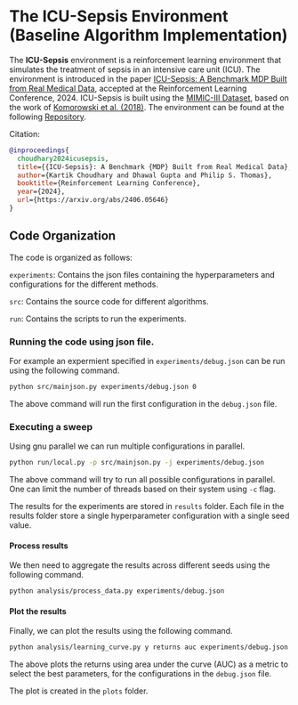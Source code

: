 # The ICU-Sepsis Environment (Baseline Algorithm Implementation)

The **ICU-Sepsis** environment is a reinforcement learning environment that
simulates the treatment of sepsis in an intensive care unit (ICU). The
environment is introduced in the paper
[ICU-Sepsis: A Benchmark MDP Built from Real Medical Data](https://arxiv.org/abs/2406.05646),
accepted at the Reinforcement Learning Conference, 2024. ICU-Sepsis is built
using the [MIMIC-III Dataset](https://physionet.org/content/mimiciii/1.4/),
based on the work of
[Komorowski et al. (2018)](https://www.nature.com/articles/s41591-018-0213-5). The environment can be found at the following [Repository](https://github.com/icu-sepsis/icu-sepsis/tree/main).


Citation:
```bibtex
@inproceedings{
  choudhary2024icusepsis,
  title={{ICU-Sepsis}: A Benchmark {MDP} Built from Real Medical Data},
  author={Kartik Choudhary and Dhawal Gupta and Philip S. Thomas},
  booktitle={Reinforcement Learning Conference},
  year={2024},
  url={https://arxiv.org/abs/2406.05646}
}
```
## Code Organization

The code is organized as follows:

`experiments`: Contains the json files containing the hyperparameters and configurations for the different methods. 

`src`: Contains the source code for different algorithms. 

`run`: Contains the scripts to run the experiments.

### Running the code using json file. 

For example an expermient specified in `experiments/debug.json` can be run using the following command. 

```bash
python src/mainjson.py experiments/debug.json 0
```
The above command will run the first configuration in the `debug.json` file.


### Executing a sweep
Using gnu parallel we can run multiple configurations in parallel. 

```bash
python run/local.py -p src/mainjson.py -j experiments/debug.json
``` 
The above command will try to run all possible configurations in parallel. One can limit the number of threads based on their system using `-c` flag. 

The results for the experiments are stored in `results` folder. Each file in the results folder store a single hyperparameter configuration with a single seed value. 

#### Process results
We then need to aggregate the results across different seeds using the following command. 

```bash
python analysis/process_data.py experiments/debug.json
```

#### Plot the results
Finally, we can plot the results using the following command. 

```bash
python analysis/learning_curve.py y returns auc experiments/debug.json
```
The above plots the returns using area under the curve (AUC) as a metric to select the best parameters, for the configurations in the `debug.json` file.

The plot is created in the `plots` folder.
